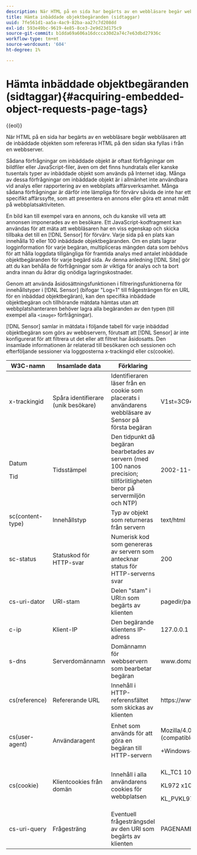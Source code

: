 ```yaml
---
description: När HTML på en sida har begärts av en webbläsare begär webbläsaren att de inbäddade objekten som refereras HTML på den sidan ska fyllas i från en webbserver.
title: Hämta inbäddade objektbegäranden (sidtaggar)
uuid: 7fe561d1-aa5a-4ac9-82ba-aa27c7d208dd
exl-id: 593e49bc-9619-4e85-8ce3-2e9d23d175c9
source-git-commit: b1dda69a606a16dccca30d2a74c7e63dbd27936c
workflow-type: tm+mt
source-wordcount: '604'
ht-degree: 1%

---
```


# Hämta inbäddade objektbegäranden (sidtaggar){#acquiring-embedded-object-requests-page-tags}

{{eol}}

När HTML på en sida har begärts av en webbläsare begär webbläsaren att de inbäddade objekten som refereras HTML på den sidan ska fyllas i från en webbserver.

Sådana förfrågningar om inbäddade objekt är oftast förfrågningar om bildfiler eller JavaScript-filer, även om det finns hundratals eller kanske tusentals typer av inbäddade objekt som används på Internet idag. Många av dessa förfrågningar om inbäddade objekt är i allmänhet inte användbara vid analys eller rapportering av en webbplats affärsverksamhet. Många sådana förfrågningar är därför inte lämpliga för förvärv såvida de inte har ett specifikt affärssyfte, som att presentera en annons eller göra ett annat mått på webbplatsaktiviteten.

En bild kan till exempel vara en annons, och du kanske vill veta att annonsen imponerades av en besökare. Ett JavaScript-kodfragment kan användas för att mäta att webbläsaren har en viss egenskap och skicka tillbaka det till en [!DNL Sensor] för förvärv. Varje sida på en plats kan innehålla 10 eller 100 inbäddade objektbegäranden. Om en plats lagrar logginformation för varje begäran, multipliceras mängden data som behövs för att hålla loggdata tillgängliga för framtida analys med antalet inbäddade objektbegäranden för varje begärd sida. Av denna anledning [!DNL Site] gör att du kan behålla de förfrågningar som är viktiga för analys och ta bort andra innan du ådrar dig onödiga lagringskostnader.

Genom att använda åsidosättningsfunktionen i filtreringsfunktionerna för innehållstyper i [!DNL Sensor] (bifogar &quot;Log=1&quot; till frågesträngen för en URL för en inbäddad objektbegäran), kan den specifika inbäddade objektbegäran och tillhörande mätdata hämtas utan att webbplatshanteraren behöver lagra alla begäranden av den typen (till exempel alla `<image>` förfrågningar).

[!DNL Sensor] samlar in mätdata i följande tabell för varje inbäddad objektbegäran som görs av webbservern, förutsatt att [!DNL Sensor] är inte konfigurerat för att filtrera ut det eller att filtret har åsidosatts. Den insamlade informationen är relaterad till besökaren och sessionen och efterföljande sessioner via loggposterna x-trackingid eller cs(cookie).

<table id="table_11BE08A798E743EC8E76F738F0CE5884">
 <thead>
  <tr>
   <th colname="col1" class="entry"> W3C-namn </th>
   <th colname="col2" class="entry"> Insamlade data </th>
   <th colname="col3" class="entry"> Förklaring </th>
   <th colname="col4" class="entry"> Exempel </th>
  </tr>
 </thead>
 <tbody>
  <tr>
   <td colname="col1"> x-trackingid </td>
   <td colname="col2"> Spåra identifierare (unik besökare) </td>
   <td colname="col3"> Identifieraren läser från en cookie som placerats i användarens webbläsare av <span class="wintitle"> Sensor </span> på första begäran </td>
   <td colname="col4"> V1st=3C94007B4E01F9C2 </td>
  </tr>
  <tr>
   <td colname="col1"> <p>Datum </p> <p>Tid </p> </td>
   <td colname="col2"> Tidsstämpel </td>
   <td colname="col3"> Den tidpunkt då begäran bearbetades av servern (med 100 nanos precision; tillförlitligheten beror på servermiljön och NTP) </td>
   <td colname="col4"> 2002-11-21 17:21:45.123 </td>
  </tr>
  <tr>
   <td colname="col1"> sc(content-type) </td>
   <td colname="col2"> Innehållstyp </td>
   <td colname="col3"> Typ av objekt som returneras från servern </td>
   <td colname="col4"> text/html </td>
  </tr>
  <tr>
   <td colname="col1"> sc-status </td>
   <td colname="col2"> Statuskod för HTTP-svar </td>
   <td colname="col3"> Numerisk kod som genereras av servern som antecknar status för HTTP-serverns svar </td>
   <td colname="col4"> 200 </td>
  </tr>
  <tr>
   <td colname="col1"> cs-uri-dator </td>
   <td colname="col2"> URI-stam </td>
   <td colname="col3"> Delen "stam" i URI:n som begärts av klienten </td>
   <td colname="col4"> pagedir/page.asp </td>
  </tr>
  <tr>
   <td colname="col1"> c-ip </td>
   <td colname="col2"> Klient-IP </td>
   <td colname="col3"> Den begärande klientens IP-adress </td>
   <td colname="col4"> 127.0.0.1 </td>
  </tr>
  <tr>
   <td colname="col1"> s-dns </td>
   <td colname="col2"> Serverdomännamn </td>
   <td colname="col3"> Domännamn för webbservern som bearbetar begäran </td>
   <td colname="col4"> <span class="filepath"> www.domain.com </span> </td>
  </tr>
  <tr>
   <td colname="col1"> cs(reference) </td>
   <td colname="col2"> Refererande URL </td>
   <td colname="col3"> Innehåll i HTTP-referensfältet som skickas av klienten </td>
   <td colname="col4"> <span class="filepath"> https://www.referringsite.com </span> </td>
  </tr>
  <tr>
   <td colname="col1"> cs(user-agent) </td>
   <td colname="col2"> Användaragent </td>
   <td colname="col3"> Enhet som används för att göra en begäran till HTTP-servern </td>
   <td colname="col4"> <p>Mozilla/4.0+(compatible;+MSIE+6.0; </p> <p>+Windows+NT+5.1) </p> </td>
  </tr>
  <tr>
   <td colname="col1"> cs(cookie) </td>
   <td colname="col2"> Klientcookies från domän </td>
   <td colname="col3"> Innehåll i alla användarens cookies för webbplatsen </td>
   <td colname="col4"> <p>KL_TC1 1038058778312 </p> <p>KL972 x1038058778312282052 </p> <p>KL_PVKL972 0 </p> </td>
  </tr>
  <tr>
   <td colname="col1"> cs-uri-query </td>
   <td colname="col2"> Frågesträng </td>
   <td colname="col3"> Eventuell frågesträngsdel av den URI som begärts av klienten </td>
   <td colname="col4"> PAGENAME=dynamic1&amp;link=3001 </td>
  </tr>
 </tbody>
</table>
